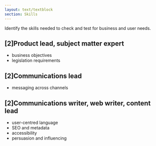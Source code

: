```yaml
---
layout: text/textblock
section: Skills
---
```

Identify the skills needed to check and test for business and user needs.

## [2]Product lead, subject matter expert
- business objectives
- legislation requirements

## [2]Communications lead
- messaging across channels

## [2]Communications writer, web writer, content lead
- user-centred language
- SEO and metadata
- accessibility
- persuasion and influencing
